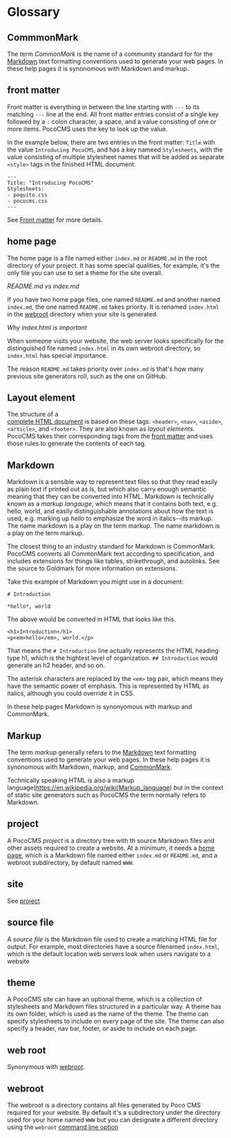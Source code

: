 # Glossary


## CommmonMark
The term *CommonMark* is the name of a community standard for
for the [Markdown](#markdown) text formatting
conventions used to generate your web pages. 
In these help pages it is synonomous with 
Markdown and markup.
<a name="front-matter"></a>

## front matter
Front matter is everything in between the line starting
with `---` to its matching `---`  line at the end. All front
matter entries consist of a single key followed by a `:`
colon character, a space, and a value consisting
of one or more items. PocoCMS uses the key to look up 
the value.

In the example
below, there are two entries in the front matter: `Title`
with the value `Introducing PocoCMS`, and 
has a key nameed `Stylesheets`, with the value consisting
of multiple stylesheet names that will  be added as
separate `<style>` tags in the finished HTML document. 

    ---
    Title: "Introducing PocoCMS"
    Stylesheets: 
    - poquito.css
    - pococms.css
    ---

See [Front matter](front-matter.html) for more details.

## home page
The home page is a file named either `index.md` or `README.md`
in the root directory of your project. It has some special
qualities, for example, it's the only file you can use to 
set a theme for the site overall.

*README.md vs index.md*

If you have two home page files, one named `README.md` and
another named `index.md`, the one named `README.md` takes
priority. It is renamed `index.html` in the [webroot](#webroot)
directory when your site is generated.

*Why index.html is important*

When someone visits your website, the web server looks specifically
for the distinguished file named `index.html` in its own webroot directory, so
`index.html` has special importance.

The reason `README.md` takes priority over `index.md` is that's how many
previous site generators roll, such as the one on GitHub.

## Layout element
The structure of a  
[complete HTML document](https://developer.mozilla.org/en-US/docs/Learn/HTML/Introduction_to_HTML/Document_and_website_structure#HTML_layout_elements_in_more_detail) 
is based on these tags: `<header>`, `<nav>`, `<aside>`, `<article>`, and `<footer>`. They are also known as *layout elements*.
PocoCMS takes their corresponding tags from the
[front matter](#front-matter)
and uses those rules to generate the contents of each tag.

## Markdown
Markdown is a sensible way to represent text files so that they read easily as plain text if printed out as is, but which also carry enough semantic meaning that they can be converted into HTML. Markdown is technically known as a *markup langauge*, which means that it contains both text, e.g. hello, world, and easily distinguishable annotations about how the text is used, e.g. marking up *hello* to emphasize the word in italics--its markup. The name markdown is a play on the term markup. The name markdown is a play on the term markup. 

The closest thing to an industry standard for Markdown is CommonMark. PocoCMS converts all CommonMark text according to specification, and includes extensions for things like tables, strikethrough, and autolinks. See the source to Goldmark for more information on extensions.

Take this example of Markdown you might use in a document:
```
# Introduction

*hello*, world
```
The above would be converted in HTML that looks like this.
```
<h1>Introduction</h1>
<p<em>hello</em>, world.</p>
```
That means the `# Introduction` line actually represents the HTML heading type h1, which is the hightest level of organization. `## Introduction` would generate an h2 header, and so on.

The asterisk characters are replaced by the `<em>` tag pair, which means they have the semantic power of emphasis. This is represented by HTML as italics, although you could override it in CSS.

In these help pages Markdown is synonyomous with markup and CommonMark.


## Markup 
The term *markup* generally refers to the [Markdown](#markdown) text formatting
conventions used to generate your web pages. In these help pages it is synonomous with 
Markdown, markup, and [CommonMark](#commonmark).

Technically speaking HTML is also a markup language(https://en.wikipedia.org/wiki/Markup_language) but in the context of static site generators
such as PocoCMS the term normally refers to Markdown.

## project
A PocoCMS *project* is a directory tree with th
source Markdown files and other assets required to 
create a website. At a minimum, it needs a
[home page](#home-page), which is a Markdown file named
either `index.md` or `README.md`, and a webroot subdirectory,
by default named `WWW`.


## site
See [project](#project)


## source file
A *source file* is the Markdown file used to create a matching HTML file for output.
For example, most directories have a source filenamed `index.html`, which
is the default location web servers look when users navigate to a 
website

## theme
A  PocoCMS site can have an optional theme, which is a collection of stylesheets and Markdown files structured in a particular way. A theme has its own folder, which is used as the name of the theme. The theme can specify stylesheets
to include on every page of the site. The theme can also specify 
a header, nav bar, footer, or aside to include on each page.

## web root
Synonymous with [webroot](#web-root).

## webroot
The webroot is a directory contains all files generated by Poco CMS required 
for your website. By default it's a subdirectory under the directory 
used for your home named `WWW` but you can 
designate a different directory using the `webroot`
[command line option](cli.html#webroot)



